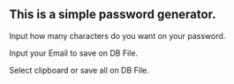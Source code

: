 ## This is a simple password generator. ##

Input how many characters do you want on your password.

Input your Email to save on DB File.

Select clipboard or save all on DB File.